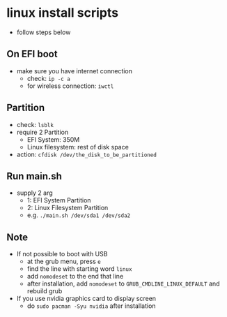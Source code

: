 # linux install scripts
- follow steps below

## On EFI boot
- make sure you have internet connection
  - check: `ip -c a`
  - for wireless connection: `iwctl`

## Partition
- check: `lsblk`
- require 2 Partition
  - EFI System: 350M
  - Linux filesystem: rest of disk space
- action: `cfdisk /dev/the_disk_to_be_partitioned`

## Run main.sh
- supply 2 arg
  - 1: EFI System Partition
  - 2: Linux Filesystem Partition
  - e.g. `./main.sh /dev/sda1 /dev/sda2`

## Note
- If not possible to boot with USB
  - at the grub menu, press `e`
  - find the line with starting word `linux`
  - add `nomodeset` to the end that line
  - after installation, add `nomodeset` to `GRUB_CMDLINE_LINUX_DEFAULT` and rebuild grub
- If you use nvidia graphics card to display screen
  - do `sudo pacman -Syu nvidia` after installation
